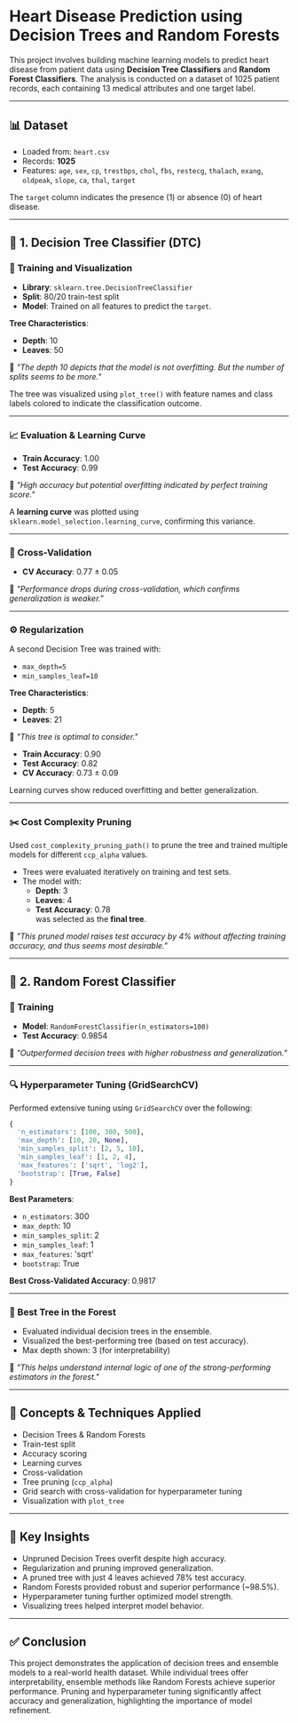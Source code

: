 # Heart Disease Prediction using Decision Trees and Random Forests

This project involves building machine learning models to predict heart disease from patient data using **Decision Tree Classifiers** and **Random Forest Classifiers**. The analysis is conducted on a dataset of 1025 patient records, each containing 13 medical attributes and one target label.

---

## 📊 Dataset

- Loaded from: `heart.csv`
- Records: **1025**
- Features: `age`, `sex`, `cp`, `trestbps`, `chol`, `fbs`, `restecg`, `thalach`, `exang`, `oldpeak`, `slope`, `ca`, `thal`, `target`

The `target` column indicates the presence (1) or absence (0) of heart disease.

---

## 🌳 1. Decision Tree Classifier (DTC)

### 🧠 Training and Visualization

- **Library**: `sklearn.tree.DecisionTreeClassifier`
- **Split**: 80/20 train-test split
- **Model**: Trained on all features to predict the `target`.

**Tree Characteristics**:
- **Depth**: 10  
- **Leaves**: 50

📌 *"The depth 10 depicts that the model is not overfitting. But the number of splits seems to be more."*

The tree was visualized using `plot_tree()` with feature names and class labels colored to indicate the classification outcome.

---

### 📈 Evaluation & Learning Curve

- **Train Accuracy**: 1.00  
- **Test Accuracy**: 0.99

📌 *"High accuracy but potential overfitting indicated by perfect training score."*

A **learning curve** was plotted using `sklearn.model_selection.learning_curve`, confirming this variance.

---

### 🔁 Cross-Validation

- **CV Accuracy**: 0.77 ± 0.05

📌 *"Performance drops during cross-validation, which confirms generalization is weaker."*

---

### ⚙️ Regularization

A second Decision Tree was trained with:
- `max_depth=5`
- `min_samples_leaf=10`

**Tree Characteristics**:
- **Depth**: 5  
- **Leaves**: 21

📌 *"This tree is optimal to consider."*

- **Train Accuracy**: 0.90  
- **Test Accuracy**: 0.82  
- **CV Accuracy**: 0.73 ± 0.09

Learning curves show reduced overfitting and better generalization.

---

### ✂️ Cost Complexity Pruning

Used `cost_complexity_pruning_path()` to prune the tree and trained multiple models for different `ccp_alpha` values.

- Trees were evaluated iteratively on training and test sets.
- The model with:
  - **Depth**: 3  
  - **Leaves**: 4  
  - **Test Accuracy**: 0.78  
  was selected as the **final tree**.

📌 *"This pruned model raises test accuracy by 4% without affecting training accuracy, and thus seems most desirable."*

---

## 🌲 2. Random Forest Classifier

### 🧠 Training

- **Model**: `RandomForestClassifier(n_estimators=100)`
- **Test Accuracy**: 0.9854

📌 *"Outperformed decision trees with higher robustness and generalization."*

---

### 🔍 Hyperparameter Tuning (GridSearchCV)

Performed extensive tuning using `GridSearchCV` over the following:
```python
{
  'n_estimators': [100, 300, 500],
  'max_depth': [10, 20, None],
  'min_samples_split': [2, 5, 10],
  'min_samples_leaf': [1, 2, 4],
  'max_features': ['sqrt', 'log2'],
  'bootstrap': [True, False]
}
```

**Best Parameters**:
- `n_estimators`: 300  
- `max_depth`: 10  
- `min_samples_split`: 2  
- `min_samples_leaf`: 1  
- `max_features`: 'sqrt'  
- `bootstrap`: True

**Best Cross-Validated Accuracy**: 0.9817

---

### 🌲 Best Tree in the Forest

- Evaluated individual decision trees in the ensemble.
- Visualized the best-performing tree (based on test accuracy).
- Max depth shown: 3 (for interpretability)

📌 *"This helps understand internal logic of one of the strong-performing estimators in the forest."*

---

## 🧠 Concepts & Techniques Applied

- Decision Trees & Random Forests
- Train-test split
- Accuracy scoring
- Learning curves
- Cross-validation
- Tree pruning (`ccp_alpha`)
- Grid search with cross-validation for hyperparameter tuning
- Visualization with `plot_tree`

---

## 📌 Key Insights

- Unpruned Decision Trees overfit despite high accuracy.
- Regularization and pruning improved generalization.
- A pruned tree with just 4 leaves achieved 78% test accuracy.
- Random Forests provided robust and superior performance (~98.5%).
- Hyperparameter tuning further optimized model strength.
- Visualizing trees helped interpret model behavior.

---

## ✅ Conclusion

This project demonstrates the application of decision trees and ensemble models to a real-world health dataset. While individual trees offer interpretability, ensemble methods like Random Forests achieve superior performance. Pruning and hyperparameter tuning significantly affect accuracy and generalization, highlighting the importance of model refinement.
